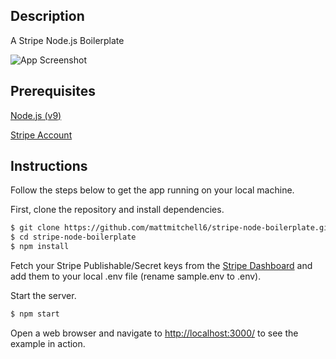 ## Description

A Stripe Node.js Boilerplate

![App Screenshot](https://mattmitchell.box.com/shared/static/28qfktxy5zimtgoda4gctavp8n2jkdx1.png)

## Prerequisites
[Node.js (v9)](https://nodejs.org/en/)

[Stripe Account](https://dashboard.stripe.com/register)

## Instructions

Follow the steps below to get the app running on your local machine.

First, clone the repository and install dependencies.
```bash
$ git clone https://github.com/mattmitchell6/stripe-node-boilerplate.git
$ cd stripe-node-boilerplate
$ npm install
```

Fetch your Stripe Publishable/Secret keys from the [Stripe Dashboard](https://dashboard.stripe.com/account/apikeys) and add them to your local .env file (rename sample.env to .env).

Start the server.

```bash
$ npm start
```

Open a web browser and navigate to [http://localhost:3000/](http://127.0.0.1:3000/)
to see the example in action.
